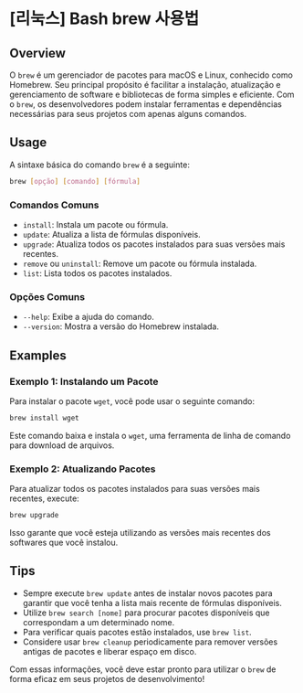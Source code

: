 # [리눅스] Bash brew 사용법

## Overview
O `brew` é um gerenciador de pacotes para macOS e Linux, conhecido como Homebrew. Seu principal propósito é facilitar a instalação, atualização e gerenciamento de software e bibliotecas de forma simples e eficiente. Com o `brew`, os desenvolvedores podem instalar ferramentas e dependências necessárias para seus projetos com apenas alguns comandos.

## Usage
A sintaxe básica do comando `brew` é a seguinte:

```bash
brew [opção] [comando] [fórmula]
```

### Comandos Comuns
- `install`: Instala um pacote ou fórmula.
- `update`: Atualiza a lista de fórmulas disponíveis.
- `upgrade`: Atualiza todos os pacotes instalados para suas versões mais recentes.
- `remove` ou `uninstall`: Remove um pacote ou fórmula instalada.
- `list`: Lista todos os pacotes instalados.

### Opções Comuns
- `--help`: Exibe a ajuda do comando.
- `--version`: Mostra a versão do Homebrew instalada.

## Examples
### Exemplo 1: Instalando um Pacote
Para instalar o pacote `wget`, você pode usar o seguinte comando:

```bash
brew install wget
```

Este comando baixa e instala o `wget`, uma ferramenta de linha de comando para download de arquivos.

### Exemplo 2: Atualizando Pacotes
Para atualizar todos os pacotes instalados para suas versões mais recentes, execute:

```bash
brew upgrade
```

Isso garante que você esteja utilizando as versões mais recentes dos softwares que você instalou.

## Tips
- Sempre execute `brew update` antes de instalar novos pacotes para garantir que você tenha a lista mais recente de fórmulas disponíveis.
- Utilize `brew search [nome]` para procurar pacotes disponíveis que correspondam a um determinado nome.
- Para verificar quais pacotes estão instalados, use `brew list`.
- Considere usar `brew cleanup` periodicamente para remover versões antigas de pacotes e liberar espaço em disco.

Com essas informações, você deve estar pronto para utilizar o `brew` de forma eficaz em seus projetos de desenvolvimento!
